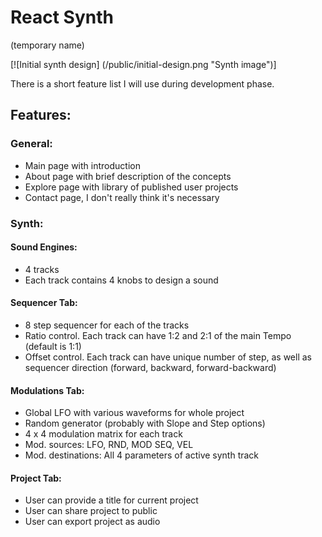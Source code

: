 # React Synth

(temporary name)

[![Initial synth design] (/public/initial-design.png "Synth image")]

There is a short feature list I will use during development phase.

## Features:

### General:

- Main page with introduction
- About page with brief description of the concepts
- Explore page with library of published user projects
- Contact page, I don't really think it's necessary

### Synth:

#### Sound Engines:

- 4 tracks
- Each track contains 4 knobs to design a sound

#### Sequencer Tab:

- 8 step sequencer for each of the tracks
- Ratio control. Each track can have 1:2 and 2:1 of the main Tempo (default is 1:1)
- Offset control. Each track can have unique number of step, as well as sequencer direction (forward, backward, forward-backward)

#### Modulations Tab:

- Global LFO with various waveforms for whole project
- Random generator (probably with Slope and Step options)
- 4 x 4 modulation matrix for each track
- Mod. sources: LFO, RND, MOD SEQ, VEL
- Mod. destinations: All 4 parameters of active synth track

#### Project Tab:

- User can provide a title for current project
- User can share project to public
- User can export project as audio

